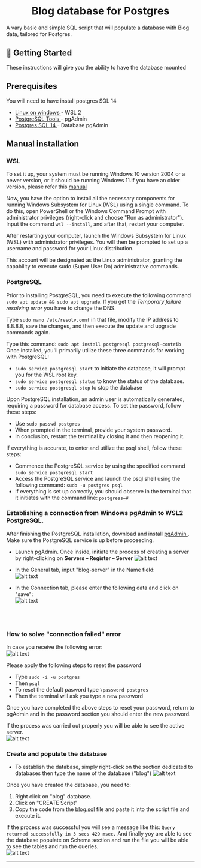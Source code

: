 
<h1 align="center">Blog database for Postgres</h1>

A vary basic and simple SQL script that will populate a database with Blog data, tailored for Postgres.

## 🏁 Getting Started <a name = "getting_started"></a>

These instructions will give you the ability to have the database mounted

## Prerequisites

You will need to have install postgres SQL 14

- [Linux on windows ](https://learn.microsoft.com/en-us/windows/wsl/install) - WSL 2
- [PostgreSQL Tools ](https://www.pgadmin.org/download/) - pgAdmin
- [Postgres SQL 14 ](https://www.postgresql.org/ftp/source/v14.10/) - Database pgAdmin 



## Manual installation

### WSL

To set it up, your system must be running Windows 10 version 2004 or a newer version, or it should be running Windows 11.If you have an older version, please refer this [manual ](https://learn.microsoft.com/en-us/windows/wsl/install-manual)

Now, you have the option to install all the necessary components for running Windows Subsystem for Linux (WSL) using a single command. 
To do this, open PowerShell or the Windows Command Prompt with administrator privileges (right-click and choose "Run as administrator"). Input the command `wsl --install`, and after that, restart your computer.

After restarting your computer, launch the Windows Subsystem for Linux (WSL) with administrator privileges. You will then be prompted to set up a username and password for your Linux distribution.

This account will be designated as the Linux administrator, granting the capability to execute sudo (Super User Do) administrative commands.


### PostgreSQL

Prior to installing PostgreSQL, you need to execute the following command `sudo apt update && sudo apt upgrade`.
If you get the _Temporary failure resolving error_ you have to change the DNS.

Type `sudo nano /etc/resolv.conf` in that file, modify the IP address to 8.8.8.8, save the changes, and then execute the update and upgrade commands again.

Type this command: `sudo apt install postgresql postgresql-contrib` </br> 
Once installed, you'll primarily utilize these three commands for working with PostgreSQL:

- `sudo service postgresql start` to initiate the database, it will prompt you for the WSL root key.
- `sudo service postgresql status` to know the status of the database.
- `sudo service postgresql stop` to stop the database


Upon PostgreSQL installation, an admin user is automatically generated, requiring a password for database access. To set the password, follow these steps:

- Use `sudo passwd postgres`
- When prompted in the terminal, provide your system password.
- In conclusion, restart the terminal by closing it and then reopening it.

If everything is accurate, to enter and utilize the psql shell, follow these steps:

- Commence the PostgreSQL service by using the specified command `sudo service postgresql start`
- Access the PostgreSQL service and launch the psql shell using the following command: `sudo -u postgres psql`
- If everything is set up correctly, you should observe in the terminal that it initiates with the command line: `postgress=#`


### Establishing a connection from Windows pgAdmin to WSL2 PostgreSQL.


After finishing the PostgreSQL installation, download and install [pgAdmin ](https://www.pgadmin.org/download/). Make sure the PostgreSQL service is up before proceeding.

- Launch pgAdmin. Once inside, initiate the process of creating a server by right-clicking on **Servers – Register – Server**
![alt text](./assets/server-register.png)

- In the General tab, input "blog-server" in the Name field: </br>
![alt text](./assets/server-name.png)

- In the Connection tab, please enter the following data and click on "save": </br>
![alt text](./assets/server-connection.png)
</br>
</br>

### How to solve "connection failed" error
In case you receive the following error: </br>
![alt text](./assets/server-error.png) </br>

Please apply the following steps to reset the password

- Type `sudo -i -u postgres`
- Then `psql`
- To reset the default pasword type `\password postgres`
- Then the terminal will ask you type a new password

Once you have completed the above steps to reset your password, return to pgAdmin and in the password section you should enter the new password.

If the process was carried out properly you will be able to see the active server.</br>
![alt text](./assets/server-active.png)


### Create and populate the database

- To establish the database, simply right-click on the section dedicated to databases then type the name of the database ("blog")
  ![alt text](./assets/db-creation.png) </br>

Once you have created the database, you need to:
  1. Right click on "blog" database.
  2. Click on "CREATE Script" 
  3. Copy the code from the [blog.sql](./blog.sql) file and paste it into the script file and execute it.

If the process was successful you will see a message like this: `Query returned successfully in 3 secs 429 msec.` And finally yoy are able to see the database populate on Schema section and run the file you will be able to see the tables and run the queries. </br>
![alt text](./assets/db-tables.png)

<hr/>